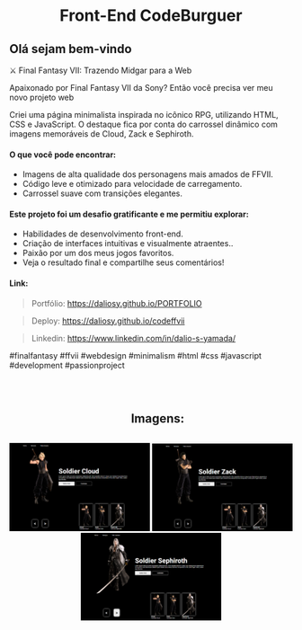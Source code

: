 <h1 align="center">Front-End CodeBurguer</h1>

<h2>Olá sejam bem-vindo</h2>

<p>⚔️ Final Fantasy VII: Trazendo Midgar para a Web</p>

<p>
Apaixonado por Final Fantasy VII da Sony?  Então você precisa ver meu novo projeto web
</p>

<p>
Criei uma página minimalista inspirada no icônico RPG, utilizando HTML, CSS e JavaScript. O destaque fica por conta do carrossel dinâmico com imagens memoráveis de Cloud, Zack e Sephiroth.
</p>

<h4>O que você pode encontrar:</h4>
<ul>
<li>Imagens de alta qualidade dos personagens mais amados de FFVII.</li>
<li>Código leve e otimizado para velocidade de carregamento.</li>
<li>Carrossel suave com transições elegantes.</li>
</ul>

<h4>Este projeto foi um desafio gratificante e me permitiu explorar:</h4>
<ul>
<li>Habilidades de desenvolvimento front-end.</li>
<li>Criação de interfaces intuitivas e visualmente atraentes..</li>
<li>Paixão por um dos meus jogos favoritos.</li>
<li>Veja o resultado final e compartilhe seus comentários!</li>
</ul>

<h4>Link:</h4>

> Portfólio: https://daliosy.github.io/PORTFOLIO

> Deploy: https://daliosy.github.io/codeffvii

> Linkedin: https://www.linkedin.com/in/dalio-s-yamada/

<p>
#finalfantasy #ffvii #webdesign #minimalism #html #css #javascript #development #passionproject
</p>
<br>

<div id="user-content-toc">
  <ul align="center">
    <h2 style="display: inline-block">Imagens:</h2>
  </ul>
</div>

<div align="center"> 
  <img src="./img/git-1.png" width="250px">
  <img src="./img/git-2.png" width="250px">
  <img src="./img/git-3.png" width="250px">
 
</div>
